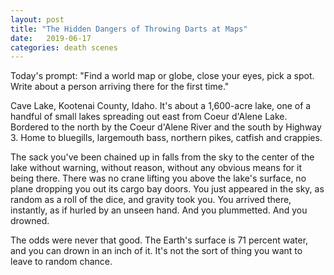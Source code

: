 ```yaml
---
layout: post
title: "The Hidden Dangers of Throwing Darts at Maps"
date:   2019-06-17
categories: death scenes
---
```

Today's prompt: "Find a world map or globe, close your eyes, pick a spot. Write about a person arriving there for the first time."

Cave Lake, Kootenai County, Idaho. It's about a 1,600-acre lake, one of a handful of small lakes spreading out east from Coeur d'Alene Lake. Bordered to the north by the Coeur d'Alene River and the south by Highway 3. Home to bluegills, largemouth bass, northern pikes, catfish and crappies.

The sack you've been chained up in falls from the sky to the center of the lake without warning, without reason, without any obvious means for it being there. There was no crane lifting you above the lake's surface, no plane dropping you out its cargo bay doors. You just appeared in the sky, as random as a roll of the dice, and gravity took you. You arrived there, instantly, as if hurled by an unseen hand. And you plummetted. And you drowned.

The odds were never that good. The Earth's surface is 71 percent water, and you can drown in an inch of it. It's not the sort of thing you want to leave to random chance.
